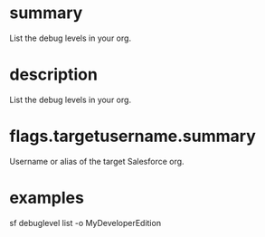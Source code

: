 # summary

List the debug levels in your org.

# description

List the debug levels in your org.

# flags.targetusername.summary

Username or alias of the target Salesforce org.

# examples

sf debuglevel list -o MyDeveloperEdition
